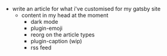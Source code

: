 <!-- 
tag: chrome-extension
-->

- write an article for what i've customised for my gatsby site
  - content in my head at the moment
    - dark mode
    - plugin-emoji
    - reorg on the article types
    - plugin-caption (wip)
    - rss feed